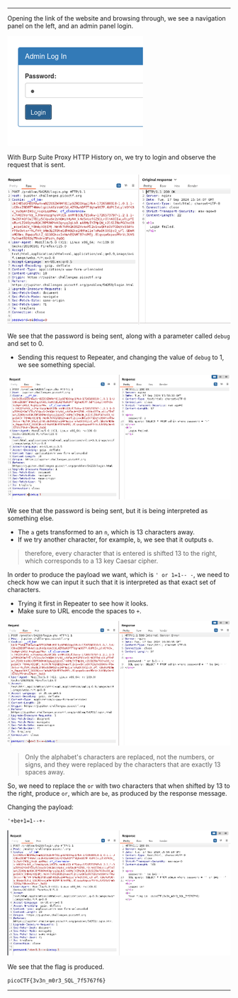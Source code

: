 
---

Opening the link of the website and browsing through, we see a navigation panel on the left, and an admin panel login.

![](./screenshots/irish-6.png)

With Burp Suite Proxy HTTP History on, we try to login and observe the request that is sent.

![](./screenshots/irish-7.png)

We see that the password is being sent, along with a parameter called `debug` and set to 0.
- Sending this request to Repeater, and changing the value of `debug` to 1, we see something special.

![](./screenshots/irish-8.png)

We see that the password is being sent, but it is being interpreted as something else.
- The `a` gets transformed to an `n`, which is 13 characters away.
- If we try another character, for example, `b`, we see that it outputs `o`.

> therefore, every character that is entered is shifted 13 to the right, which corresponds to a 13 key Caesar cipher.

In order to produce the payload we want, which is `' or 1=1-- -`, we need to check how we can input it such that it is interpreted as that exact set of characters.
- Trying it first in Repeater to see how it looks.
- Make sure to URL encode the spaces to `+`.

![](./screenshots/irish-9.png)

> Only the alphabet's characters are replaced, not the numbers, or signs, and they were replaced by the characters that are exactly 13 spaces away.

So, we need to replace the `or` with two characters that when shifted by 13 to the right, produce `or`, which are `be`, as produced by the response message. 

Changing the payload:

```
'+be+1=1--+-
```

![](./screenshots/irish-10.png)

We see that the flag is produced.

```text
picoCTF{3v3n_m0r3_SQL_7f5767f6}
```

---
